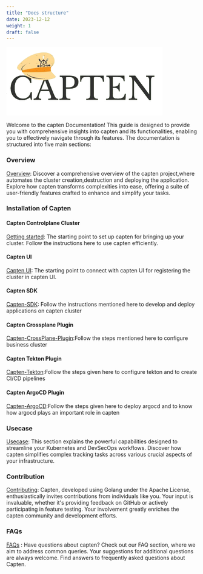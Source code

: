 ```yaml
---
title: "Docs structure"
date: 2023-12-12
weight: 1
draft: false
---
```



![capten](./logo.png)


Welcome to the capten Documentation! This guide is designed to provide you with comprehensive insights into capten and its functionalities, enabling you to effectively navigate through its features. The documentation is structured into five main sections:

### Overview

[Overview](../2-overview/_index.en.md): Discover a comprehensive overview of the capten project,where automates the cluster creation,destruction and deploying the application. Explore how capten transforms complexities into ease, offering a suite of user-friendly features crafted to enhance and simplify your tasks.

###  Installation of Capten 

#### Capten Controlplane Cluster
[Getting started](../3-setup/installation/_index.en.md): The starting point to set up capten for bringing up your cluster. Follow the instructions here to use capten efficiently.

#### Capten UI
[Capten UI](../3-setup/capten-ui/_index.en.md): The starting point to connect with capten UI for registering the cluster in capten UI.

#### Capten SDK

[Capten-SDK](../3-setup/capten-sdk/_index.en.md): Follow the instructions mentioned here to develop and deploy applications on capten cluster

#### Capten Crossplane Plugin

[Capten-CrossPlane-Plugin](../3-setup/capten-crossplane/_index.en.md):Follow the steps mentioned here  to configure business cluster

#### Capten Tekton Plugin

[Capten-Tekton](../3-setup/capten-tekton/_index.en.md):Follow the steps given here to configure tekton and to create CI/CD pipelines


#### Capten ArgoCD Plugin

[Capten-ArgoCD](../3-setup/capten-argocd/_index.en.md):Follow the steps given here to deploy argocd and to know how argocd plays an important role in capten

### Usecase

[Usecase](../5-usecase/_index.en.md): This section explains the powerful capabilities designed to streamline your Kubernetes and DevSecOps workflows. Discover how capten simplifies complex tracking tasks across various crucial aspects of your infrastructure.

### Contribution

[Contributing](../6-contribution/_index.en.md): Capten, developed using Golang under the Apache License, enthusiastically invites contributions from individuals like you. Your input is invaluable, whether it's providing feedback on GitHub or actively participating in feature testing. Your involvement greatly enriches the capten community and development efforts.

### FAQs

[FAQs](../7-faq/_index.en.md) : Have questions about capten? Check out our FAQ section, where we aim to address common queries. Your suggestions for additional questions are always welcome. Find answers to frequently asked questions about Capten.

